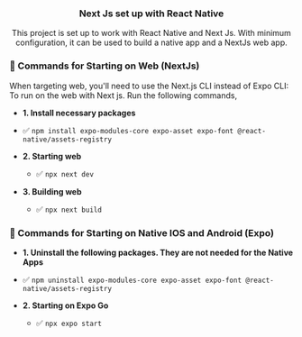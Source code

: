 <div align="center">

  <h3 align="center">Next Js set up with React Native</h3>

   <div align="center">
    This project is set up to work with React Native and Next Js. With minimum configuration, it can be used to build a native app and a NextJs web app. 
    </div>
</div>

### 🏁 Commands for Starting on Web (NextJs)

When targeting web, you'll need to use the Next.js CLI instead of Expo CLI:
To run on the web with Next js. Run the following commands,

- **1. Install necessary packages**
- ✅ `npm install expo-modules-core expo-asset expo-font @react-native/assets-registry`

- **2. Starting web**

  - ✅ `npx next dev`

- **3. Building web**

  - ✅ `npx next build`

### 🏁 Commands for Starting on Native IOS and Android (Expo)

- **1. Uninstall the following packages. They are not needed for the Native Apps**
- ✅ `npm uninstall expo-modules-core expo-asset expo-font @react-native/assets-registry`

- **2. Starting on Expo Go**

  - ✅ `npx expo start`
